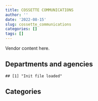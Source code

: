 ```yaml
---
title: COSSETTE COMMUNICATIONS
author: ''
date: '2022-08-15'
slug: cossette_communications
categories: []
tags: []
---
```


<script src="/rmarkdown-libs/htmlwidgets/htmlwidgets.js"></script>
<link href="/rmarkdown-libs/datatables-css/datatables-crosstalk.css" rel="stylesheet" />
<script src="/rmarkdown-libs/datatables-binding/datatables.js"></script>
<script src="/rmarkdown-libs/jquery/jquery-3.6.0.min.js"></script>
<link href="/rmarkdown-libs/dt-core-bootstrap/css/dataTables.bootstrap.min.css" rel="stylesheet" />
<link href="/rmarkdown-libs/dt-core-bootstrap/css/dataTables.bootstrap.extra.css" rel="stylesheet" />
<script src="/rmarkdown-libs/dt-core-bootstrap/js/jquery.dataTables.min.js"></script>
<script src="/rmarkdown-libs/dt-core-bootstrap/js/dataTables.bootstrap.min.js"></script>
<link href="/rmarkdown-libs/crosstalk/css/crosstalk.min.css" rel="stylesheet" />
<script src="/rmarkdown-libs/crosstalk/js/crosstalk.min.js"></script>
<script src="/rmarkdown-libs/htmlwidgets/htmlwidgets.js"></script>
<link href="/rmarkdown-libs/datatables-css/datatables-crosstalk.css" rel="stylesheet" />
<script src="/rmarkdown-libs/datatables-binding/datatables.js"></script>
<script src="/rmarkdown-libs/jquery/jquery-3.6.0.min.js"></script>
<link href="/rmarkdown-libs/dt-core-bootstrap/css/dataTables.bootstrap.min.css" rel="stylesheet" />
<link href="/rmarkdown-libs/dt-core-bootstrap/css/dataTables.bootstrap.extra.css" rel="stylesheet" />
<script src="/rmarkdown-libs/dt-core-bootstrap/js/jquery.dataTables.min.js"></script>
<script src="/rmarkdown-libs/dt-core-bootstrap/js/dataTables.bootstrap.min.js"></script>
<link href="/rmarkdown-libs/crosstalk/css/crosstalk.min.css" rel="stylesheet" />
<script src="/rmarkdown-libs/crosstalk/js/crosstalk.min.js"></script>

Vendor content here.

## Departments and agencies

    ## [1] "Init file loaded"

<div id="htmlwidget-1" style="width:100%;height:auto;" class="datatables html-widget"></div>
<script type="application/json" data-for="htmlwidget-1">{"x":{"style":"bootstrap","filter":"none","vertical":false,"data":[["<a href=\"/departments/aafc-aac/\">Agriculture and Agri-Food Canada | Agriculture et Agroalimentaire Canada<\/a>","<a href=\"/departments/aandc-aadnc/\">Crown-Indigenous Relations and Northern Affairs Canada | Relations Couronne-Autochtones et Affaires du Nord Canada<\/a>","<a href=\"/departments/cbsa-asfc/\">Canada Border Services Agency | Agence des services frontaliers du Canada<\/a>","<a href=\"/departments/ccohs-cchst/\">Canadian Centre for Occupational Health and Safety | Centre canadien d'hygiène et de sécurité au travail<\/a>","<a href=\"/departments/cfia-acia/\">Canadian Food Inspection Agency | Agence canadienne d'inspection des aliments<\/a>","<a href=\"/departments/cgc-ccg/\">Canadian Grain Commission | Commission canadienne des grains<\/a>","<a href=\"/departments/cic/\">Immigration, Refugees and Citizenship Canada | Immigration, Réfugiés et Citoyenneté Canada<\/a>","<a href=\"/departments/cra-arc/\">Canada Revenue Agency | Agence du revenu du Canada<\/a>","<a href=\"/departments/crtc/\">Canadian Radio-television and Telecommunications Commission | Conseil de la radiodiffusion et des télécommunications canadiennes<\/a>","<a href=\"/departments/cta-otc/\">Canadian Transportation Agency | Office des transports du Canada<\/a>","<a href=\"/departments/dfatd-maecd/\">Global Affairs Canada | Affaires mondiales Canada<\/a>","<a href=\"/departments/dfo-mpo/\">Fisheries and Oceans Canada | Pêches et Océans Canada<\/a>","<a href=\"/departments/dnd-mdn/\">National Defence | Défense nationale<\/a>","<a href=\"/departments/ec/\">Environment and Climate Change Canada | Environnement et Changement climatique Canada<\/a>","<a href=\"/departments/elections/\">Elections Canada | Élections Canada<\/a>","<a href=\"/departments/esdc-edsc/\">Employment and Social Development Canada | Emploi et Développement social Canada<\/a>","<a href=\"/departments/fcac-acfc/\">Financial Consumer Agency of Canada | Agence de la consommation en matière financière du Canada<\/a>","<a href=\"/departments/fin/\">Department of Finance Canada | Ministère des Finances Canada<\/a>","<a href=\"/departments/hc-sc/\">Health Canada | Santé Canada<\/a>","<a href=\"/departments/ic/\">Innovation, Science and Economic Development Canada | Innovation, Sciences et Développement économique Canada<\/a>","<a href=\"/departments/isc-sac/\">Indigenous Services Canada | Services aux Autochtones Canada<\/a>","<a href=\"/departments/nfb-onf/\">National Film Board | Office national du film<\/a>","<a href=\"/departments/nrcan-rncan/\">Natural Resources Canada | Ressources naturelles Canada<\/a>","<a href=\"/departments/osgg-bsgg/\">Office of the Secretary to the Governor General | Bureau du secrétaire du gouverneur général<\/a>","<a href=\"/departments/pc/\">Parks Canada | Parcs Canada<\/a>","<a href=\"/departments/pch/\">Canadian Heritage | Patrimoine canadien<\/a>","<a href=\"/departments/pco-bcp/\">Privy Council Office | Bureau du Conseil privé<\/a>","<a href=\"/departments/ps-sp/\">Public Safety Canada | Sécurité publique Canada<\/a>","<a href=\"/departments/pwgsc-tpsgc/\">Public Services and Procurement Canada | Services publics et Approvisionnement Canada<\/a>","<a href=\"/departments/rcmp-grc/\">Royal Canadian Mounted Police | Gendarmerie royale du Canada<\/a>","<a href=\"/departments/ssc-spc/\">Shared Services Canada | Services partagés Canada<\/a>","<a href=\"/departments/statcan/\">Statistics Canada | Statistique Canada<\/a>","<a href=\"/departments/tc/\">Transport Canada | Transports Canada<\/a>","<a href=\"/departments/vac-acc/\">Veterans Affairs Canada | Anciens Combattants Canada<\/a>"],["$   228,214.39",null,"$   417,014.83",null,"$    97,902.41",null,"$ 1,237,188.93","$   922,344.55","$    59,955.45","$    86,883.45","$   221,930.00",null,"$ 3,662,415.04","$    19,955.64","$ 6,289,137.75","$ 5,162,910.30","$   869,619.75",null,"$ 1,072,434.32","$   484,669.98",null,"$    55,025.00",null,null,"$ 2,961,314.09","$ 1,999,332.32",null,"$ 2,180,647.72","$ 3,189,297.06","$ 1,853,225.97","$    31,693.02",null,"$    57,271.06","$ 1,894,494.62"],["$   138,606.34","$   473,033.82",null,null,"$    96,390.31",null,"$ 2,550,378.00","$ 5,370,559.59","$    19,119.60","$   193,382.55","$    81,057.33","$   128,051.46","$ 1,008,678.17","$ 1,386,585.59","$ 6,289,137.75","$ 5,981,779.80","$   608,613.25",null,"$13,861,178.80","$ 1,552,941.78","$   473,033.82",null,"$   122,782.19",null,"$ 2,928,471.66","$    73,095.36","$    16,272.00","$ 2,767,204.79","$ 2,483,781.41",null,"$    85,668.20",null,"$   292,611.25","$ 3,029,637.20"],["$   193,809.92",null,null,null,"$   262,702.40",null,"$ 2,336,412.46","$ 2,162,021.54","$    19,594.20",null,"$ 1,695,990.59",null,null,"$ 1,331,883.22","$ 6,306,368.26","$ 4,667,229.29","$   926,925.99",null,"$23,433,113.55","$ 1,178,499.60",null,null,"$   240,640.46",null,"$ 2,733,970.28","$    64,830.95",null,null,"$ 2,824,175.26",null,null,"$    30,633.17","$   159,287.60","$ 5,060,836.35"],["$   196,154.29",null,null,"$   113,000.00","$   927,899.50","$   132,888.00","$ 2,497,855.59","$ 8,198,177.30",null,null,"$ 2,906,189.31",null,null,"$   952,025.00",null,"$ 2,835,028.01","$ 1,808,000.00","$23,224,615.98","$81,306,203.19","$   836,200.00","$ 1,026,730.09",null,null,"$    29,380.00",null,"$   134,922.00",null,"$ 2,552,453.13","$   403,120.17",null,null,null,"$   282,750.59","$ 4,836,400.00"]],"container":"<table class=\"table table-striped table-hover row-border order-column display\">\n  <thead>\n    <tr>\n      <th>Department<\/th>\n      <th>2017-2018<\/th>\n      <th>2018-2019<\/th>\n      <th>2019-2020<\/th>\n      <th>2020-2021<\/th>\n    <\/tr>\n  <\/thead>\n<\/table>","options":{"order":[[4,"desc"]],"pageLength":10,"autoWidth":true,"columnDefs":[],"orderClasses":false}},"evals":[],"jsHooks":[]}</script>

## Categories

<div id="htmlwidget-2" style="width:100%;height:auto;" class="datatables html-widget"></div>
<script type="application/json" data-for="htmlwidget-2">{"x":{"style":"bootstrap","filter":"none","vertical":false,"data":[["<a href=\"/categories/2_professional_services/\">2_professional_services<\/a>","<a href=\"/categories/3_information_technology/\">3_information_technology<\/a>","<a href=\"/categories/9_human_capital/\">9_human_capital<\/a>"],["$ 35,032,447","$     22,431",null],["$ 52,012,052",null,null],["$ 55,628,925",null,null],["$135,187,562",null,"$     12,430"]],"container":"<table class=\"table table-striped table-hover row-border order-column display\">\n  <thead>\n    <tr>\n      <th>Category<\/th>\n      <th>2017-2018<\/th>\n      <th>2018-2019<\/th>\n      <th>2019-2020<\/th>\n      <th>2020-2021<\/th>\n    <\/tr>\n  <\/thead>\n<\/table>","options":{"order":[[4,"desc"]],"pageLength":20,"autoWidth":true,"columnDefs":[],"orderClasses":false,"lengthMenu":[10,20,25,50,100]}},"evals":[],"jsHooks":[]}</script>
